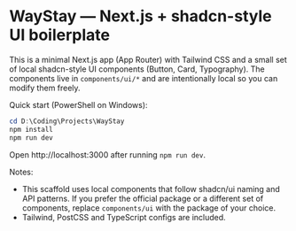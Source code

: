 # WayStay — Next.js + shadcn-style UI boilerplate

This is a minimal Next.js app (App Router) with Tailwind CSS and a small set of local shadcn-style UI components (Button, Card, Typography). The components live in `components/ui/*` and are intentionally local so you can modify them freely.

Quick start (PowerShell on Windows):

```powershell
cd D:\Coding\Projects\WayStay
npm install
npm run dev
```

Open http://localhost:3000 after running `npm run dev`.

Notes:
- This scaffold uses local components that follow shadcn/ui naming and API patterns. If you prefer the official package or a different set of components, replace `components/ui` with the package of your choice.
- Tailwind, PostCSS and TypeScript configs are included.

